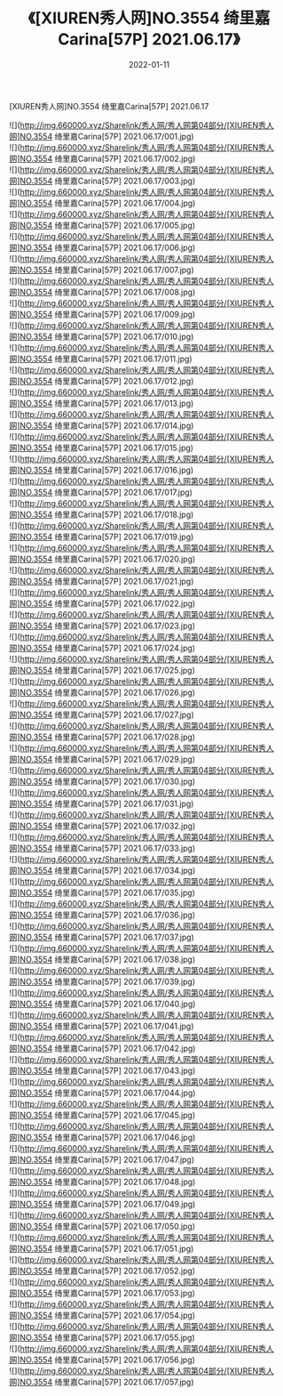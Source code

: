 ﻿---
layout: post
title:  《[XIUREN秀人网]NO.3554 绮里嘉Carina[57P] 2021.06.17》
date:   2022-01-11
img: http://img.660000.xyz/Sharelink/秀人网/秀人网第04部分/[XIUREN秀人网]NO.3554 绮里嘉Carina[57P] 2021.06.17/000.jpg
categories: [美女, 清纯, 唯美]
---

[XIUREN秀人网]NO.3554 绮里嘉Carina[57P] 2021.06.17

 ![](http://img.660000.xyz/Sharelink/秀人网/秀人网第04部分/[XIUREN秀人网]NO.3554 绮里嘉Carina[57P] 2021.06.17/001.jpg) <br>![](http://img.660000.xyz/Sharelink/秀人网/秀人网第04部分/[XIUREN秀人网]NO.3554 绮里嘉Carina[57P] 2021.06.17/002.jpg) <br>![](http://img.660000.xyz/Sharelink/秀人网/秀人网第04部分/[XIUREN秀人网]NO.3554 绮里嘉Carina[57P] 2021.06.17/003.jpg) <br>![](http://img.660000.xyz/Sharelink/秀人网/秀人网第04部分/[XIUREN秀人网]NO.3554 绮里嘉Carina[57P] 2021.06.17/004.jpg) <br>![](http://img.660000.xyz/Sharelink/秀人网/秀人网第04部分/[XIUREN秀人网]NO.3554 绮里嘉Carina[57P] 2021.06.17/005.jpg) <br>![](http://img.660000.xyz/Sharelink/秀人网/秀人网第04部分/[XIUREN秀人网]NO.3554 绮里嘉Carina[57P] 2021.06.17/006.jpg) <br>![](http://img.660000.xyz/Sharelink/秀人网/秀人网第04部分/[XIUREN秀人网]NO.3554 绮里嘉Carina[57P] 2021.06.17/007.jpg) <br>![](http://img.660000.xyz/Sharelink/秀人网/秀人网第04部分/[XIUREN秀人网]NO.3554 绮里嘉Carina[57P] 2021.06.17/008.jpg) <br>![](http://img.660000.xyz/Sharelink/秀人网/秀人网第04部分/[XIUREN秀人网]NO.3554 绮里嘉Carina[57P] 2021.06.17/009.jpg) <br>![](http://img.660000.xyz/Sharelink/秀人网/秀人网第04部分/[XIUREN秀人网]NO.3554 绮里嘉Carina[57P] 2021.06.17/010.jpg) <br>![](http://img.660000.xyz/Sharelink/秀人网/秀人网第04部分/[XIUREN秀人网]NO.3554 绮里嘉Carina[57P] 2021.06.17/011.jpg) <br>![](http://img.660000.xyz/Sharelink/秀人网/秀人网第04部分/[XIUREN秀人网]NO.3554 绮里嘉Carina[57P] 2021.06.17/012.jpg) <br>![](http://img.660000.xyz/Sharelink/秀人网/秀人网第04部分/[XIUREN秀人网]NO.3554 绮里嘉Carina[57P] 2021.06.17/013.jpg) <br>![](http://img.660000.xyz/Sharelink/秀人网/秀人网第04部分/[XIUREN秀人网]NO.3554 绮里嘉Carina[57P] 2021.06.17/014.jpg) <br>![](http://img.660000.xyz/Sharelink/秀人网/秀人网第04部分/[XIUREN秀人网]NO.3554 绮里嘉Carina[57P] 2021.06.17/015.jpg) <br>![](http://img.660000.xyz/Sharelink/秀人网/秀人网第04部分/[XIUREN秀人网]NO.3554 绮里嘉Carina[57P] 2021.06.17/016.jpg) <br>![](http://img.660000.xyz/Sharelink/秀人网/秀人网第04部分/[XIUREN秀人网]NO.3554 绮里嘉Carina[57P] 2021.06.17/017.jpg) <br>![](http://img.660000.xyz/Sharelink/秀人网/秀人网第04部分/[XIUREN秀人网]NO.3554 绮里嘉Carina[57P] 2021.06.17/018.jpg) <br>![](http://img.660000.xyz/Sharelink/秀人网/秀人网第04部分/[XIUREN秀人网]NO.3554 绮里嘉Carina[57P] 2021.06.17/019.jpg) <br>![](http://img.660000.xyz/Sharelink/秀人网/秀人网第04部分/[XIUREN秀人网]NO.3554 绮里嘉Carina[57P] 2021.06.17/020.jpg) <br>![](http://img.660000.xyz/Sharelink/秀人网/秀人网第04部分/[XIUREN秀人网]NO.3554 绮里嘉Carina[57P] 2021.06.17/021.jpg) <br>![](http://img.660000.xyz/Sharelink/秀人网/秀人网第04部分/[XIUREN秀人网]NO.3554 绮里嘉Carina[57P] 2021.06.17/022.jpg) <br>![](http://img.660000.xyz/Sharelink/秀人网/秀人网第04部分/[XIUREN秀人网]NO.3554 绮里嘉Carina[57P] 2021.06.17/023.jpg) <br>![](http://img.660000.xyz/Sharelink/秀人网/秀人网第04部分/[XIUREN秀人网]NO.3554 绮里嘉Carina[57P] 2021.06.17/024.jpg) <br>![](http://img.660000.xyz/Sharelink/秀人网/秀人网第04部分/[XIUREN秀人网]NO.3554 绮里嘉Carina[57P] 2021.06.17/025.jpg) <br>![](http://img.660000.xyz/Sharelink/秀人网/秀人网第04部分/[XIUREN秀人网]NO.3554 绮里嘉Carina[57P] 2021.06.17/026.jpg) <br>![](http://img.660000.xyz/Sharelink/秀人网/秀人网第04部分/[XIUREN秀人网]NO.3554 绮里嘉Carina[57P] 2021.06.17/027.jpg) <br>![](http://img.660000.xyz/Sharelink/秀人网/秀人网第04部分/[XIUREN秀人网]NO.3554 绮里嘉Carina[57P] 2021.06.17/028.jpg) <br>![](http://img.660000.xyz/Sharelink/秀人网/秀人网第04部分/[XIUREN秀人网]NO.3554 绮里嘉Carina[57P] 2021.06.17/029.jpg) <br>![](http://img.660000.xyz/Sharelink/秀人网/秀人网第04部分/[XIUREN秀人网]NO.3554 绮里嘉Carina[57P] 2021.06.17/030.jpg) <br>![](http://img.660000.xyz/Sharelink/秀人网/秀人网第04部分/[XIUREN秀人网]NO.3554 绮里嘉Carina[57P] 2021.06.17/031.jpg) <br>![](http://img.660000.xyz/Sharelink/秀人网/秀人网第04部分/[XIUREN秀人网]NO.3554 绮里嘉Carina[57P] 2021.06.17/032.jpg) <br>![](http://img.660000.xyz/Sharelink/秀人网/秀人网第04部分/[XIUREN秀人网]NO.3554 绮里嘉Carina[57P] 2021.06.17/033.jpg) <br>![](http://img.660000.xyz/Sharelink/秀人网/秀人网第04部分/[XIUREN秀人网]NO.3554 绮里嘉Carina[57P] 2021.06.17/034.jpg) <br>![](http://img.660000.xyz/Sharelink/秀人网/秀人网第04部分/[XIUREN秀人网]NO.3554 绮里嘉Carina[57P] 2021.06.17/035.jpg) <br>![](http://img.660000.xyz/Sharelink/秀人网/秀人网第04部分/[XIUREN秀人网]NO.3554 绮里嘉Carina[57P] 2021.06.17/036.jpg) <br>![](http://img.660000.xyz/Sharelink/秀人网/秀人网第04部分/[XIUREN秀人网]NO.3554 绮里嘉Carina[57P] 2021.06.17/037.jpg) <br>![](http://img.660000.xyz/Sharelink/秀人网/秀人网第04部分/[XIUREN秀人网]NO.3554 绮里嘉Carina[57P] 2021.06.17/038.jpg) <br>![](http://img.660000.xyz/Sharelink/秀人网/秀人网第04部分/[XIUREN秀人网]NO.3554 绮里嘉Carina[57P] 2021.06.17/039.jpg) <br>![](http://img.660000.xyz/Sharelink/秀人网/秀人网第04部分/[XIUREN秀人网]NO.3554 绮里嘉Carina[57P] 2021.06.17/040.jpg) <br>![](http://img.660000.xyz/Sharelink/秀人网/秀人网第04部分/[XIUREN秀人网]NO.3554 绮里嘉Carina[57P] 2021.06.17/041.jpg) <br>![](http://img.660000.xyz/Sharelink/秀人网/秀人网第04部分/[XIUREN秀人网]NO.3554 绮里嘉Carina[57P] 2021.06.17/042.jpg) <br>![](http://img.660000.xyz/Sharelink/秀人网/秀人网第04部分/[XIUREN秀人网]NO.3554 绮里嘉Carina[57P] 2021.06.17/043.jpg) <br>![](http://img.660000.xyz/Sharelink/秀人网/秀人网第04部分/[XIUREN秀人网]NO.3554 绮里嘉Carina[57P] 2021.06.17/044.jpg) <br>![](http://img.660000.xyz/Sharelink/秀人网/秀人网第04部分/[XIUREN秀人网]NO.3554 绮里嘉Carina[57P] 2021.06.17/045.jpg) <br>![](http://img.660000.xyz/Sharelink/秀人网/秀人网第04部分/[XIUREN秀人网]NO.3554 绮里嘉Carina[57P] 2021.06.17/046.jpg) <br>![](http://img.660000.xyz/Sharelink/秀人网/秀人网第04部分/[XIUREN秀人网]NO.3554 绮里嘉Carina[57P] 2021.06.17/047.jpg) <br>![](http://img.660000.xyz/Sharelink/秀人网/秀人网第04部分/[XIUREN秀人网]NO.3554 绮里嘉Carina[57P] 2021.06.17/048.jpg) <br>![](http://img.660000.xyz/Sharelink/秀人网/秀人网第04部分/[XIUREN秀人网]NO.3554 绮里嘉Carina[57P] 2021.06.17/049.jpg) <br>![](http://img.660000.xyz/Sharelink/秀人网/秀人网第04部分/[XIUREN秀人网]NO.3554 绮里嘉Carina[57P] 2021.06.17/050.jpg) <br>![](http://img.660000.xyz/Sharelink/秀人网/秀人网第04部分/[XIUREN秀人网]NO.3554 绮里嘉Carina[57P] 2021.06.17/051.jpg) <br>![](http://img.660000.xyz/Sharelink/秀人网/秀人网第04部分/[XIUREN秀人网]NO.3554 绮里嘉Carina[57P] 2021.06.17/052.jpg) <br>![](http://img.660000.xyz/Sharelink/秀人网/秀人网第04部分/[XIUREN秀人网]NO.3554 绮里嘉Carina[57P] 2021.06.17/053.jpg) <br>![](http://img.660000.xyz/Sharelink/秀人网/秀人网第04部分/[XIUREN秀人网]NO.3554 绮里嘉Carina[57P] 2021.06.17/054.jpg) <br>![](http://img.660000.xyz/Sharelink/秀人网/秀人网第04部分/[XIUREN秀人网]NO.3554 绮里嘉Carina[57P] 2021.06.17/055.jpg) <br>![](http://img.660000.xyz/Sharelink/秀人网/秀人网第04部分/[XIUREN秀人网]NO.3554 绮里嘉Carina[57P] 2021.06.17/056.jpg) <br>![](http://img.660000.xyz/Sharelink/秀人网/秀人网第04部分/[XIUREN秀人网]NO.3554 绮里嘉Carina[57P] 2021.06.17/057.jpg) <br>